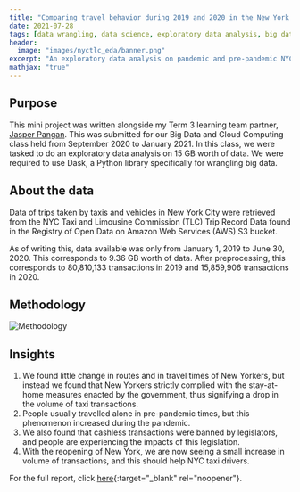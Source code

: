 ```yaml
---
title: "Comparing travel behavior during 2019 and 2020 in the New York City Taxi and Limousine Commission trip records"
date: 2021-07-28
tags: [data wrangling, data science, exploratory data analysis, big data]
header:
  image: "images/nyctlc_eda/banner.png"
excerpt: "An exploratory data analysis on pandemic and pre-pandemic NYC TLC data."
mathjax: "true"
---
```


## Purpose

This mini project was written alongside my Term 3 learning team partner, [Jasper Pangan](https://www.linkedin.com/in/jasperkristianpangan/). This was submitted for our Big Data and Cloud Computing class held from September 2020 to January 2021. In this class, we were tasked to do an exploratory data analysis on 15 GB worth of data. We were required to use Dask, a Python library specifically for wrangling big data.

## About the data

Data of trips taken by taxis and vehicles in New York City were retrieved from the NYC Taxi and Limousine Commission (TLC) Trip Record Data found in the Registry of Open Data on Amazon Web Services (AWS) S3 bucket.

As of writing this, data available was only from January 1, 2019 to June 30, 2020. This corresponds to  9.36  GB worth of data. After preprocessing, this corresponds to  80,810,133  transactions in 2019 and  15,859,906  transactions in 2020.

## Methodology

<img src="{{ site.url }}{{ site.baseurl }}/images/workflow.png" alt="Methodology">

## Insights

1. We found little change in routes and in travel times of New Yorkers, but instead we found that New Yorkers strictly complied with the stay-at-home measures enacted by the government, thus signifying a drop in the volume of taxi transactions. 
2. People usually travelled alone in pre-pandemic times, but this phenomenon increased during the pandemic. 
3. We also found that cashless transactions were banned by legislators, and people are experiencing the impacts of this legislation. 
4. With the reopening of New York, we are now seeing a small increase in volume of transactions, and this should help NYC taxi drivers.

For the full report, click [here](https://github.com/nkespiritu/nika-espiritu.github.io/blob/master/_pages/nyctlc_eda/Technical%20Report%20MP2.ipynb){:target="_blank" rel="noopener"}.